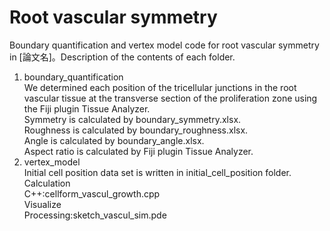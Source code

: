 # Root vascular symmetry
 Boundary quantification and vertex model code for root vascular symmetry in [論文名]。Description of the contents of each folder.
 1.	boundary_quantification
<br>We determined each position of the tricellular junctions in the root vascular tissue at the transverse section of the proliferation zone using the Fiji plugin Tissue Analyzer.
<br>Symmetry is calculated by boundary_symmetry.xlsx.
<br>Roughness is calculated by boundary_roughness.xlsx.
<br>Angle is calculated by boundary_angle.xlsx.
<br>Aspect ratio is calculated by Fiji plugin Tissue Analyzer.
2.	vertex_model
<br>Initial cell position data set is written in initial_cell_position folder.
<br>Calculation 
<br>C++:cellform_vascul_growth.cpp
<br>Visualize
<br>Processing:sketch_vascul_sim.pde
